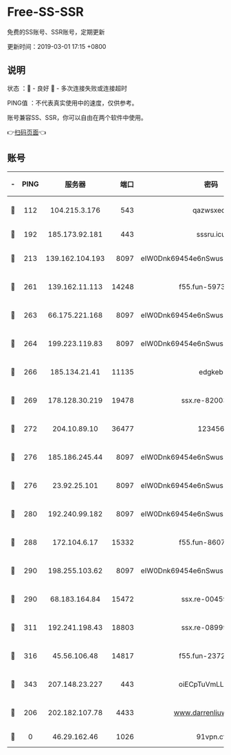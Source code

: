 # Free-SS-SSR

免费的SS账号、SSR账号，定期更新

更新时间：2019-03-01 17:15 +0800

## 说明

状态     ：🙂 - 良好 🙁 - 多次连接失败或连接超时

PING值   ：不代表真实使用中的速度，仅供参考。

账号兼容SS、SSR，你可以自由在两个软件中使用。

👉[扫码页面](https://liesauer.github.io/free-ss-ssr.github.io/)👈

## 账号

|-|PING|服务器|端口|密码|加密方式|区域|
|:----:|:----:|:-----:|-----:|:----:|:----:|:----:|
|🙂|112|104.215.3.176|543|qazwsxedc|aes-256-gcm|JP|
|🙂|192|185.173.92.181|443|sssru.icu|rc4-md5|RU|
|🙂|213|139.162.104.193|8097|eIW0Dnk69454e6nSwuspv9DmS201tQ0D|aes-256-cfb|JP|
|🙂|261|139.162.11.113|14248|f55.fun-59730477|aes-256-cfb|SG|
|🙂|263|66.175.221.168|8097|eIW0Dnk69454e6nSwuspv9DmS201tQ0D|aes-256-cfb|US|
|🙂|264|199.223.119.83|8097|eIW0Dnk69454e6nSwuspv9DmS201tQ0D|aes-256-cfb|US|
|🙂|266|185.134.21.41|11135|edgkeb|aes-256-cfb|GB|
|🙂|269|178.128.30.219|19478|ssx.re-82003000|aes-256-cfb|SG|
|🙂|272|204.10.89.10|36477|123456|aes-256-cfb|US|
|🙂|276|185.186.245.44|8097|eIW0Dnk69454e6nSwuspv9DmS201tQ0D|aes-256-cfb|NL|
|🙂|276|23.92.25.101|8097|eIW0Dnk69454e6nSwuspv9DmS201tQ0D|aes-256-cfb|US|
|🙂|280|192.240.99.182|8097|eIW0Dnk69454e6nSwuspv9DmS201tQ0D|aes-256-cfb|US|
|🙂|288|172.104.6.17|15332|f55.fun-86079232|aes-256-cfb|US|
|🙂|290|198.255.103.62|8097|eIW0Dnk69454e6nSwuspv9DmS201tQ0D|aes-256-cfb|US|
|🙂|290|68.183.164.84|15472|ssx.re-00459440|aes-256-cfb|US|
|🙂|311|192.241.198.43|18803|ssx.re-08999110|aes-256-cfb|US|
|🙂|316|45.56.106.48|14817|f55.fun-23726526|aes-256-cfb|US|
|🙂|343|207.148.23.227|443|oiECpTuVmLLxk4Ts|aes-256-cfb|US|
|🙂|206|202.182.107.78|4433|www.darrenliuwei.com|aes-256-cfb|JP|
|🙁|0|46.29.162.46|1026|91vpn.cf|rc4-md5|RU|
